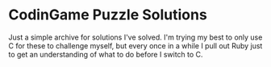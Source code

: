 # CodinGame Puzzle Solutions

Just a simple archive for solutions I've solved. I'm trying my best to only use C for these to challenge myself,
but every once in a while I pull out Ruby just to get an understanding of what to do before I switch to C.
